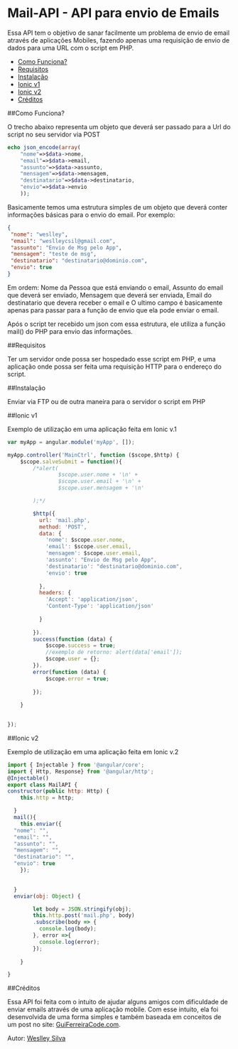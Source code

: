 # Mail-API - API para envio de Emails
Essa API tem o objetivo de sanar facilmente um problema de envio de email através de aplicações Mobiles, fazendo apenas uma requisição de envio de dados para uma URL com o script em PHP. 

<!-- links -->

* [Como Funciona?](#como-funciona)
* [Requisitos](#requisitos)
* [Instalação](#instala&ccedil;&atilde;o)
* [Ionic v1](#ionic-v1)
* [Ionic v2](#ionic-v2)
* [Créditos](#cr&eacute;ditos)

<!-- links -->

##Como Funciona?

O trecho abaixo representa um objeto que deverá ser passado para a Url do script no seu servidor via POST

```php
echo json_encode(array(
    "nome"=>$data->nome,
    "email"=>$data->email,
    "assunto"=>$data->assunto,
    "mensagem"=>$data->mensagem,
    "destinatario"=>$data->destinatario,
    "envio"=>$data->envio
    ));
```

Basicamente temos uma estrutura simples de um objeto que deverá conter informações básicas para o envio do email.
Por exemplo:

```json
{
 "nome": "weslley", 
 "email": "weslleycsil@gmail.com",
 "assunto": "Envio de Msg pelo App",
 "mensagem": "teste de msg",
 "destinatario": "destinatario@dominio.com",
 "envio": true
}
```

Em ordem:
Nome da Pessoa que está enviando o email,
Assunto do email que deverá ser enviado,
Mensagem que deverá ser enviada,
Email do destinatario que devera receber o email e
O ultimo campo é basicamente apenas para passar para a função de envio que ela pode enviar o email.

Após o script ter recebido um json com essa estrutura, ele utiliza a função mail() do PHP para envio das informações.

##Requisitos

Ter um servidor onde possa ser hospedado esse script em PHP, e uma aplicação onde possa ser feita uma requisição HTTP para o endereço do script.

##Instala&ccedil;&atilde;o

Enviar via FTP ou de outra maneira para o servidor o script em PHP

##Ionic v1

Exemplo de utilização em uma aplicação feita em Ionic v.1

```javascript
var myApp = angular.module('myApp', []);

myApp.controller('MainCtrl', function ($scope,$http) {
    $scope.salveSubmit = function(){
        /*alert(
                $scope.user.nome + '\n' +
                $scope.user.email + '\n' +
                $scope.user.mensagem + '\n'

        );*/

        $http({
          url: 'mail.php',
          method: 'POST',
          data: {
            'nome': $scope.user.nome,
            'email': $scope.user.email,
            'mensagem': $scope.user.email,
            'assunto': "Envio de Msg pelo App",
            'destinatario': "destinatario@dominio.com",
            'envio': true
            
          },
          headers: {
            'Accept': 'application/json',
            'Content-Type': 'application/json'
            
          }
          
        }).
        success(function (data) {
            $scope.success = true;
            //exemplo de retorno: alert(data['email']);
            $scope.user = {};
        }).
        error(function (data) {
            $scope.error = true;
            
        }); 
        
    }
    

});
```

##Ionic v2

Exemplo de utilização em uma aplicação feita em Ionic v.2

```javascript
import { Injectable } from '@angular/core';
import { Http, Response} from '@angular/http';
@Injectable()
export class MailAPI {
constructor(public http: Http) {
    this.http = http;

  }
  mail(){
    this.enviar({
  "nome": "",
  "email": "",
  "assunto": "",
  "mensagem": "",
  "destinatario": "",
  "envio": true
    });
        

  }
  enviar(obj: Object) {

        let body = JSON.stringify(obj);
        this.http.post('mail.php', body)
        .subscribe(body => {
          console.log(body);
        }, error =>{
          console.log(error);
        });
        
    }

}
```
##Cr&eacute;ditos

Essa API foi feita com o intuito de ajudar alguns amigos com dificuldade de enviar emails através de uma aplicação mobile. Com esse intuito, ela foi desenvolvida de uma forma simples e também baseada em conceitos de um post no site: [GuiFerreiraCode.com](http://guiferreiracode.com/2015/01/formulario-de-contato-com-angular-js.html).

Autor: [Weslley Silva](http://tecnicoweslley.com.br)

